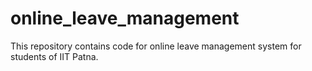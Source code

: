 # online_leave_management
This repository contains code for online leave management system for students of IIT Patna.
